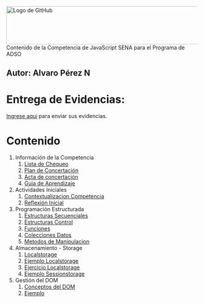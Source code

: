<img src="https://coursework.vschool.io/content/images/size/w2000/2016/03/javascript-logo-banner.jpg" alt="Logo de GitHub" width="600" height="100">
Contenido de la Competencia de JavaScript SENA para el Programa de ADSO

**Autor:** Alvaro Pérez N
---

# Entrega de Evidencias:
[Ingrese aqui](https://classroom.google.com/c/NzMwNjI5MTA1MjA3?cjc=mo4akk7) para enviar sus evidencias.

# Contenido
1. Información de la Competencia
    1. [Lista de Chequeo](https://github.com/aperezn298/JavascriptSENA/blob/main/01_InfoCompetencia_3065909/ListaChequeoJavascript3065909.pdf)
    2. [Plan de Concertación](https://github.com/aperezn298/JavascriptSENA/blob/main/01_InfoCompetencia_3065909/PlanConcertado3065909.pdf)
    3. [Acta de concertación](https://github.com/aperezn298/JavascriptSENA/blob/main/01_InfoCompetencia_3065909/ActaConcertacion3065909.pdf) 
    4. [Guia de Aprendizaje](https://github.com/aperezn298/JavascriptSENA/blob/main/01_InfoCompetencia_3065909/GuiaAprendizajeJavaScript3065909.pdf)
2. Actividades Iniciales
    1. [Contextualizacion Competencia](https://github.com/aperezn298/JavascriptSENA/blob/main/02_ActividadesIniciales/00ContextualizacionJS.pdf)
    2. [Reflexión Inicial](https://github.com/aperezn298/JavascriptSENA/blob/main/02_ActividadesIniciales/01ReflexionInicialTiendaOnline.pdf)
3. Programación Estructurada
    1. [Estructuras Secuenciales](https://github.com/aperezn298/JavascriptSENA/blob/main/03_ProgramacionEstructurada/01ConceptosBasicosJS.pdf)
    2. [Estructuras Control](https://github.com/aperezn298/JavascriptSENA/blob/main/03_ProgramacionEstructurada/02EstructurasControl.pdf)
    3. [Funciones](https://github.com/aperezn298/JavascriptSENA/blob/main/03_ProgramacionEstructurada/03Funciones.pdf)
    4. [Colecciones Datos](https://github.com/aperezn298/JavascriptSENA/blob/main/03_ProgramacionEstructurada/04ColeccionesDatos.pdf)
    5. [Metodos de Manipulacion](https://github.com/aperezn298/JavascriptSENA/blob/main/03_ProgramacionEstructurada/05MetodosManipulacion.pdf)
4. Almacenamiento - Storage
    1. [Localstorage](https://github.com/aperezn298/JavascriptSENA/blob/main/05_Storage/06Storage.pdf)
    2. [Ejemplo Localstorage](https://github.com/aperezn298/JavascriptSENA/blob/main/05_Storage/EjemploLocalStorage.js)
    2. [Ejercicio Localstorage](https://github.com/aperezn298/JavascriptSENA/blob/main/05_Storage/EjercicioLocalStorage.js)
    3. [Ejemplo Sessionstorage](https://github.com/aperezn298/JavascriptSENA/blob/main/05_Storage/EjemploSessionStorage.js)
5. Gestión del DOM
    1. [Conceptos del DOM](https://github.com/aperezn298/JavascriptSENA/blob/main/06_DOM/07DOM.pdf)
    2. [Ejemplo](https://github.com/aperezn298/JavascriptSENA/blob/main/06_DOM/Ejemplo/ejemplosclase.html)
